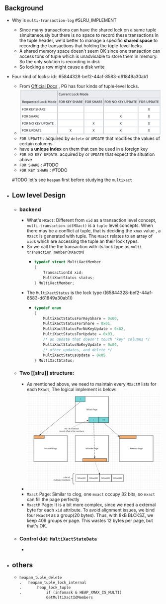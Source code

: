 ## Background
- Why is `multi-transaction-log` #SLRU_IMPLEMENT
  * Since many transactions can have the shared lock on a same tuple simultaneously but there is no space to record these transactions in the tuple header, we'd better to manage a specific **shared space** to recording the transactions that holding the tuple-level locks.
  * A shared memory space doesn't seem OK since one transaction can access tons of tuple which is unadvisable to store them in memory. So the only solution is recording in disk
  * So locking a row might cause a disk write
- Four kind of locks:
  id:: 65844328-bef2-44af-8583-d61849a30ab1
  * From [Official Docs](https://www.postgresql.org/docs/current/explicit-locking.html#LOCKING-ROWS) , PG has four kinds of tuple-level locks.
  * ![image.png](../assets/tuple-level-lock-table.png)
  * `FOR UPDATE` : acquired by `delete` or `UPDATE` that modifies the values of certain columns
  * have a **unique index** on them that can be used in a foreign key
  * `FOR NO KEY UPDATE`: acquired by or `UPDATE` that expect the situation above
  * `FOR SHARE` : #TODO
  * `FOR KEY SHARE` : #TODO 
  
  #TODO  let's see `heapam` first before studying the `multixact`
- ## Low level Design
  - ### backend
    - What's `MXact`:
      Different from `xid` as a transaction level concept,  `multi-transaction-id(MXact)` is a `tuple` level concepts.  When there may be a conflict at tuple, that is deciding the `xmax` value , a `MXact` is generated with tuple. The `Mxact` relates to an array of `xid`s which are accessing the tuple an their lock types.
    - So we call the the transaction with its lock type as `multi transaction member(MXactM)`
      - ```C
        typedef struct MultiXactMember
        {
        	TransactionId xid;
        	MultiXactStatus status;
        } MultiXactMember;
        ```
    - The `MultiXactStatus` is the lock type ((65844328-bef2-44af-8583-d61849a30ab1))
      - ```C
        typedef enum
        {
        	MultiXactStatusForKeyShare = 0x00,
        	MultiXactStatusForShare = 0x01,
        	MultiXactStatusForNoKeyUpdate = 0x02,
        	MultiXactStatusForUpdate = 0x03,
        	/* an update that doesn't touch "key" columns */
        	MultiXactStatusNoKeyUpdate = 0x04,
        	/* other updates, and delete */
        	MultiXactStatusUpdate = 0x05
        } MultiXactStatus;
        ```
  - ### Two [[slru]] structure:
    - As mentioned above, we need to maintain every `MXactM` lists for each `MXact`, The logical implement is below:
    - ![🖼 mxact-page.png](../assets/mxact-page.png)
    - `Mxact` Page:
      Similar to clog, one `mxact` occupy 32 bits, so `mxact` can fill the page perfectly
    - `MxactM` Page:
      It is a bit more complex, since we need a external byte for each `xid` attribute. To avoid alignment issues, we bind four `MxactM` as a group(20 bytes). Thus, with 8kB BLCKSZ, we keep 409 groups er page.  This wastes 12 bytes per page, but that's OK.
  - ### Control dat: `MultiXactStateData`
    -
- ## others
  - ```
    heapam_tuple_delete
    .   heapam_tuple_lock_internal
    .       heap_lock_tuple
    .           if (infomask & HEAP_XMAX_IS_MULTI)
                GetMultiXactIdMembers
    ```